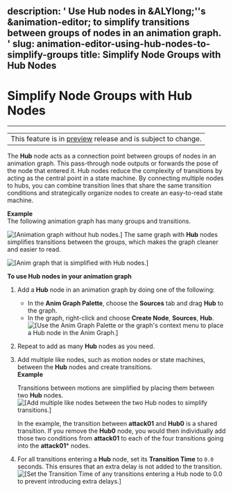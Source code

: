 description: ' Use Hub nodes in &ALYlong;''s &animation-editor; to simplify transitions
  between groups of nodes in an animation graph. '
slug: animation-editor-using-hub-nodes-to-simplify-groups
title: Simplify Node Groups with Hub Nodes
---
# Simplify Node Groups with Hub Nodes<a name="animation-editor-using-hub-nodes-to-simplify-groups"></a>


****  

|  | 
| --- |
| This feature is in [preview](https://docs.aws.amazon.com/lumberyard/latest/userguide/ly-glos-chap.html#preview) release and is subject to change\.  | 

The **Hub** node acts as a connection point between groups of nodes in an animation graph\. This pass\-through node outputs or forwards the pose of the node that entered it\. Hub nodes reduce the complexity of transitions by acting as the central point in a state machine\. By connecting multiple nodes to hubs, you can combine transition lines that share the same transition conditions and strategically organize nodes to create an easy\-to\-read state machine\.

**Example**  
The following animation graph has many groups and transitions\.  

![\[Animation graph without hub nodes.\]](/images/userguide/actor-animation/animation-editor-using-hub-nodes-nohubgraph.png)
The same graph with **Hub** nodes simplifies transitions between the groups, which makes the graph cleaner and easier to read\.  

![\[Anim graph that is simplified with Hub nodes.\]](/images/userguide/actor-animation/animation-editor-using-hub-nodes-graphwithhubs.png)

**To use Hub nodes in your animation graph**

1. Add a **Hub** node in an animation graph by doing one of the following:
   + In the **Anim Graph Palette**, choose the **Sources** tab and drag **Hub** to the graph\.
   + In the graph, right\-click and choose **Create Node**, **Sources**, **Hub**\.  
![\[Use the Anim Graph Palette or the graph's context menu to place a Hub node in the Anim Graph.\]](/images/userguide/actor-animation/animation-editor-using-hub-nodes-palette.png)

1. Repeat to add as many **Hub** nodes as you need\.

1. Add multiple like nodes, such as motion nodes or state machines, between the **Hub** nodes and create transitions\.  
**Example**  

   Transitions between motions are simplified by placing them between two **Hub** nodes\.  
![\[Add multiple like nodes between the two Hub nodes to simplify transitions.\]](/images/userguide/actor-animation/animation-editor-using-hub-nodes-example.png)

   In the example, the transition between **attack01** and **Hub0** is a shared transition\. If you remove the **Hub0** node, you would then individually add those two conditions from **attack01** to each of the four transitions going into the **attack01**\* nodes\.

1. For all transitions entering a **Hub** node, set its **Transition Time** to `0.0` seconds\. This ensures that an extra delay is not added to the transition\.  
![\[Set the Transition Time of any transitions entering a Hub node to 0.0 to prevent introducing extra delays.\]](/images/userguide/actor-animation/animation-editor-using-hub-nodes-transitiontime.png)